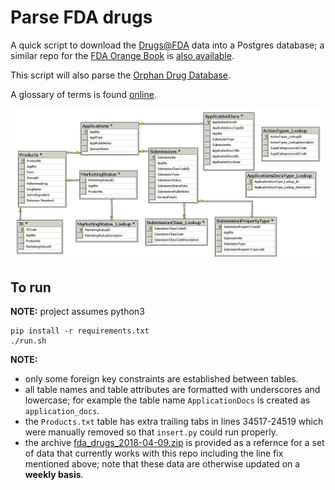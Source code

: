 # Parse FDA drugs

A quick script to download the [Drugs@FDA](https://www.fda.gov/Drugs/InformationOnDrugs/ucm079750.htm) data into a Postgres database; a similar repo for the [FDA Orange Book](https://www.accessdata.fda.gov/scripts/cder/ob/) is [also available](https://github.com/ConstantinoSchillebeeckx/parse_fda_orange).

This script will also parse the [Orphan Drug Database](https://www.fda.gov/forindustry/developingproductsforrarediseasesconditions/howtoapplyfororphanproductdesignation/ucm586177.htm).

A glossary of terms is found [online](https://www.fda.gov/drugs/informationondrugs/ucm079436.htm).

![schema](schema.png "schema")

## To run

**NOTE:** project assumes python3

```
pip install -r requirements.txt
./run.sh
```

**NOTE:** 

- only some foreign key constraints are established between tables.
- all table names and table attributes are formatted with underscores and lowercase; for example the table name `ApplicationDocs` is created as `application_docs`.
- the `Products.txt` table has extra trailing tabs in lines 34517-24519 which were manually removed so that `insert.py` could run properly.
- the archive [fda_drugs_2018-04-09.zip](fda_drugs_2018-04-09.zip) is provided as a refernce for a set of data that currently works with this repo including the line fix mentioned above; note that these data are otherwise updated on a **weekly basis**.
